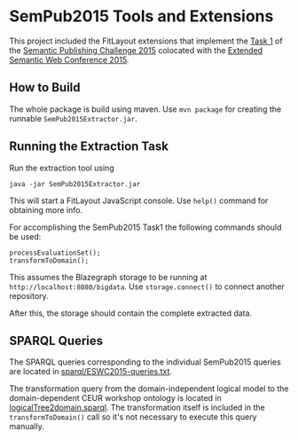 SemPub2015 Tools and Extensions
===============================

This project included the FitLayout extensions that implement the
[Task 1](https://github.com/ceurws/lod/wiki/Task1) of the [Semantic Publishing Challenge 2015](https://github.com/ceurws/lod/wiki/SemPub2015) colocated with the [Extended Semantic Web Conference 2015](http://2015.eswc-conferences.org/).

How to Build
------------

The whole package is build using maven. Use `mvn package` for creating the runnable `SemPub2015Extractor.jar`.


Running the Extraction Task
---------------------------

Run the extraction tool using
```
java -jar SemPub2015Extractor.jar
```

This will start a FitLayout JavaScript console. Use `help()` command for obtaining more info.

For accomplishing the SemPub2015 Task1 the following commands should be used:
```
processEvaluationSet();
transformToDomain();
```
This assumes the Blazegraph storage to be running at `http://localhost:8080/bigdata`. Use `storage.connect()` to connect another repository.

After this, the storage should contain the complete extracted data.



SPARQL Queries
--------------
The SPARQL queries corresponding to the individual SemPub2015 queries are located in [sparql/ESWC2015-queries.txt](https://github.com/FitLayout/ToolsEswc/blob/master/sparql/ESWC2015-queries.txt).

The transformation query from the domain-independent logical model to the domain-dependent CEUR workshop ontology is located in [logicalTree2domain.sparql](https://github.com/FitLayout/ToolsEswc/blob/master/src/main/resources/sparql/logicalTree2domain.sparql). The transformation itself is included in the `transformToDomain()` call so it's not necessary to execute this query manually.
